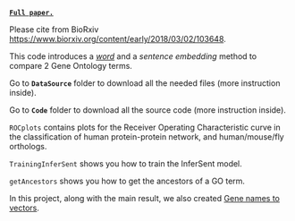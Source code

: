
[**```Full paper.```**](https://github.com/datduong/NLPMethods2CompareGOterms/tree/master/Paper.pdf) 

Please cite from BioRxiv https://www.biorxiv.org/content/early/2018/03/02/103648. 

This code introduces a [*word*](https://en.wikipedia.org/wiki/Word_embedding) and a *sentence embedding* method to compare 2 Gene Ontology terms. 

Go to **```DataSource```** folder to download all the needed files (more instruction inside). 

Go to **```Code```** folder to download all the source code (more instruction inside). 

```ROCplots``` contains plots for the Receiver Operating Characteristic curve in the classification of human protein-protein network, and human/mouse/fly orthologs.

```TrainingInferSent``` shows you how to train the InferSent model. 

```getAncestors``` shows you how to get the ancestors of a GO term. 

In this project, along with the main result, we also created [Gene names to vectors](https://drive.google.com/file/d/1W6BuDTve0oxHHao4X-ILtGArBMz6lmf2/view?usp=sharing).


